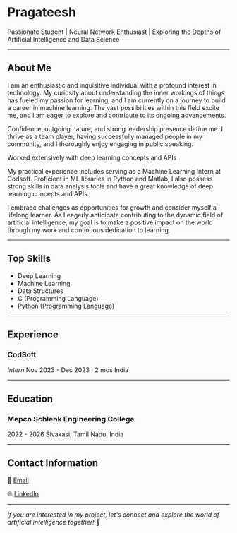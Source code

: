 # Pragateesh

Passionate Student | Neural Network Enthusiast | Exploring the Depths of Artificial Intelligence and Data Science

---

## About Me

I am an enthusiastic and inquisitive individual with a profound interest in technology. My curiosity about understanding the inner workings of things has fueled my passion for learning, and I am currently on a journey to build a career in machine learning. The vast possibilities within this field excite me, and I am eager to explore and contribute to its ongoing advancements.

Confidence, outgoing nature, and strong leadership presence define me. I thrive as a team player, having successfully managed people in my community, and I thoroughly enjoy engaging in public speaking.

Worked extensively with deep learning concepts and APIs

My practical experience includes serving as a Machine Learning Intern at Codsoft. Proficient in ML libraries in Python and Matlab, I also possess strong skills in data analysis tools and have a great knowledge of deep learning concepts and APIs.

I embrace challenges as opportunities for growth and consider myself a lifelong learner. As I eagerly anticipate contributing to the dynamic field of artificial intelligence, my goal is to make a positive impact on the world through my work and continuous dedication to learning.

---

## Top Skills

- Deep Learning
- Machine Learning
- Data Structures
- C (Programming Language)
- Python (Programming Language)

---

## Experience

### CodSoft
*Intern*
Nov 2023 - Dec 2023 · 2 mos
India

---

## Education

### Mepco Schlenk Engineering College
2022 - 2026
Sivakasi, Tamil Nadu, India

---

## Contact Information

📧 [Email](mailto:geniuspekka1808@gmail.com)

🌐 [LinkedIn](https://www.linkedin.com/in/pragateesh)

---

*If you are interested in my project, let's connect and explore the world of artificial intelligence together! 🤝*
